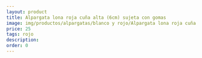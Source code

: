 ```yaml
---
layout: product
title: Alpargata lona roja cuña alta (6cm) sujeta con gomas 
image: img/productos/alpargatas/blanco y rojo/Alpargata lona roja cuña alta (6cm) sujeta con gomas =25=rojo.webp
price: 25
tags: rojo
description: 
order: 0
---
```

